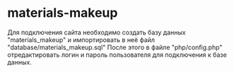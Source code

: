 # materials-makeup

Для подключения сайта необходимо создать базу данных "materials_makeup" и импортировать в неё файл "database/materials_makeup.sql"
После этого в файле "php/config.php" отредактировать логин и пароль пользователя для подключения к базе данных.
